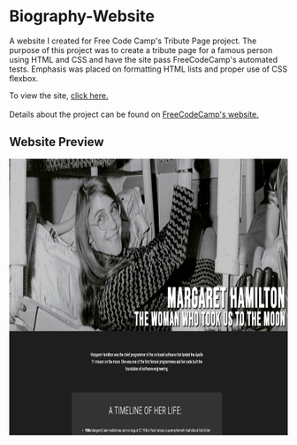 # Biography-Website
A website I created for Free Code Camp's Tribute Page project. The purpose of this project was to create a tribute page for a famous person using HTML and CSS and have the site pass FreeCodeCamp's automated tests. Emphasis was placed on formatting HTML lists and proper use of CSS flexbox.    

To view the site, <a href="https://ivanamiovcic.github.io/Biography-Website/"> click here. </a>
<br>
<br>
Details about the project can be found on <a href="https://www.freecodecamp.org/learn/responsive-web-design/responsive-web-design-projects/build-a-tribute-page"> FreeCodeCamp's website. </a> 

## Website Preview
<img src="images/website-preview.png" height="500px" width="auto">
